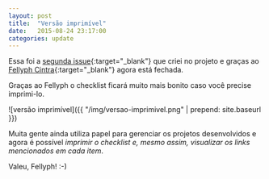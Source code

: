 ```yaml
---
layout: post
title:  "Versão imprimível"
date:   2015-08-24 23:17:00
categories: update
---
```



Essa foi a [segunda issue](https://github.com/rafaelfunchal/wordpress-security-checklist/issues/2){:target="_blank"} que criei no projeto e graças ao [Fellyph Cintra](https://github.com/fellyph){:target="_blank"} agora está fechada.

Graças ao Fellyph o checklist ficará muito mais bonito caso você precise imprimi-lo.

![versão imprimível]({{ "/img/versao-imprimivel.png" | prepend: site.baseurl }})

Muita gente ainda utiliza papel para gerenciar os projetos desenvolvidos e agora é possível *imprimir o checklist e, mesmo assim, visualizar os links mencionados em cada item*.

Valeu, Fellyph! :-)
